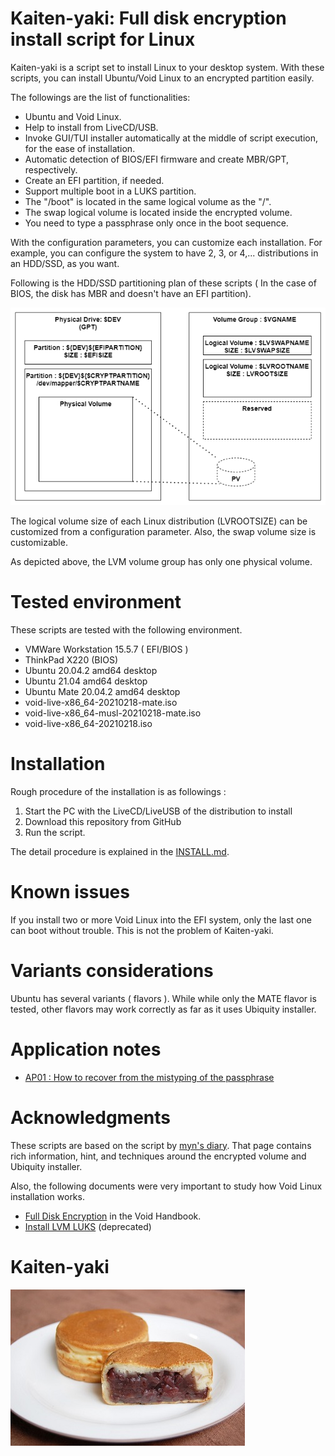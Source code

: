 # Kaiten-yaki: Full disk encryption install script for Linux
Kaiten-yaki is a script set to install Linux to your desktop system. With these scripts, you can install Ubuntu/Void Linux to an encrypted partition easily. 

The followings are the list of functionalities: 
- Ubuntu and Void Linux.
- Help to install from LiveCD/USB.
- Invoke GUI/TUI installer automatically at the middle of script execution, for the ease of installation.
- Automatic detection of BIOS/EFI firmware and create MBR/GPT, respectively.
- Create an EFI partition, if needed.
- Support multiple boot in a LUKS partition.
- The "/boot" is located in the same logical volume as the "/". 
- The swap logical volume is located inside the encrypted volume. 
- You need to type a passphrase only once in the boot sequence. 

With the configuration parameters, you can customize each installation.  For example, you can configure the system to have 2, 3, or 4,... distributions in an HDD/SSD, as you want. 

Following is the HDD/SSD partitioning plan of these scripts ( In the case of BIOS, the disk has MBR and doesn't have an EFI partition). 

![Partition Diagram](image/partition_diagram_0.png)

The logical volume size of each Linux distribution (LVROOTSIZE) can be customized from a configuration parameter. Also, the swap volume size is customizable. 

As depicted above, the LVM volume group has only one physical volume. 

# Tested environment
These scripts are tested with the following environment. 
- VMWare Workstation 15.5.7 ( EFI/BIOS )
- ThinkPad X220 (BIOS)
- Ubuntu 20.04.2 amd64 desktop
- Ubuntu 21.04 amd64 desktop
- Ubuntu Mate 20.04.2 amd64 desktop
- void-live-x86_64-20210218-mate.iso
- void-live-x86_64-musl-20210218-mate.iso
- void-live-x86_64-20210218.iso

# Installation
Rough procedure of the installation is as followings : 
1. Start the PC with the LiveCD/LiveUSB of the distribution to install
1. Download this repository from GitHub
3. Run the script.

The detail procedure is explained in the [INSTALL.md](INSTALL.md).

# Known issues
If you install two or more Void Linux into the EFI system, only the last one can boot without trouble. This is not the problem of Kaiten-yaki. 

# Variants considerations
Ubuntu has several variants ( flavors ). While while only the MATE flavor is tested, other flavors may work correctly as far as it uses Ubiquity installer.

# Application notes
- [AP01 : How to recover from the mistyping of the passphrase](appnote/an01_howtorecover.md)

# Acknowledgments
These scripts are based on the script by [myn's diary](https://myn.hatenablog.jp/entry/install-ubuntu-focal-with-lvm-on-luks). That page contains rich information, hint, and techniques around the encrypted volume and Ubiquity installer. 

Also, the following documents were very important to study how Void Linux installation works. 
- [Full Disk Encryption](https://docs.voidlinux.org/installation/guides/fde.html) in the Void Handbook. 
- [Install LVM LUKS](https://wiki.voidlinux.org/Install_LVM_LUKS) (deprecated)
# Kaiten-yaki
![](image/i-like-kaiten-yaki.jpg)

